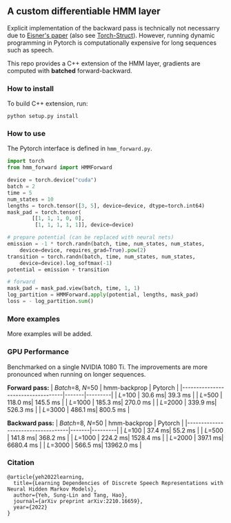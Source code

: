## A custom differentiable HMM layer 

Explicit implementation of the backward pass is technically not necessarry due to 
[Eisner's paper](https://aclanthology.org/W16-5901.pdf) (also see [Torch-Struct](https://github.com/harvardnlp/pytorch-struct)).
However, running dynamic programming in Pytorch is computationally expensive for long sequences such as speech.

This repo provides a C++ extension of the HMM layer, gradients are computed with **batched** forward-backward.

### How to install
To build C++ extension, run:
```
python setup.py install
```

### How to use
The Pytorch interface is defined in `hmm_forward.py`.
```python
import torch
from hmm_forward import HMMForward

device = torch.device("cuda")
batch = 2
time = 5
num_states = 10
lengths = torch.tensor([3, 5], device=device, dtype=torch.int64)
mask_pad = torch.tensor(
        [[1, 1, 1, 0, 0], 
         [1, 1, 1, 1, 1]], device=device)

# prepare potential (can be replaced with neural nets)
emission = -1 * torch.randn(batch, time, num_states, num_states, 
    device=device, requires_grad=True).pow(2)
transition = torch.randn(batch, time, num_states, num_states, 
    device=device).log_softmax(-1)
potential = emission + transition

# forward
mask_pad = mask_pad.view(batch, time, 1, 1)
log_partition = HMMForward.apply(potential, lengths, mask_pad)
loss = - log_partition.sum()
```

### More examples
More examples will be added.


### GPU Performance
Benchmarked on a single NVIDIA 1080 Ti. The improvements are more pronounced when 
running on longer sequences.

**Forward pass:**
| *Batch*=8, *N*=50                 | hmm-backprop  | Pytorch |
|-----------------------------------|-------|---------|
| *L*=100                           | 30.6 ms| 39.3 ms   |
| *L*=500                           | 118.0 ms| 145.5 ms   |
| *L*=1000                          | 185.3 ms| 270.0 ms   |
| *L*=2000                          | 339.9 ms| 526.3 ms   |
| *L*=3000                          | 486.1 ms| 800.5 ms   |

**Backward pass:**
| *Batch*=8, *N*=50                 | hmm-backprop  | Pytorch |
|-----------------------------------|-------|---------|
| *L*=100                           | 37.4 ms| 55.2 ms   |
| *L*=500                           | 141.8 ms| 368.2 ms   |
| *L*=1000                          | 224.2 ms| 1528.4 ms   |
| *L*=2000                          | 397.1 ms| 6680.4 ms   |
| *L*=3000                          | 566.5 ms| 13962.0 ms   |

### Citation
```
@article{yeh2022learning,
  title={Learning Dependencies of Discrete Speech Representations with Neural Hidden Markov Models},
  author={Yeh, Sung-Lin and Tang, Hao},
  journal={arXiv preprint arXiv:2210.16659},
  year={2022}
}

```
